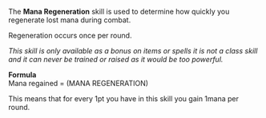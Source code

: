 ---
---
The **Mana Regeneration** skill is used to determine how quickly you regenerate lost mana during combat.

Regeneration occurs once per round.

_This skill is only available as a bonus on items or spells it is not a class skill and it can never be trained or raised as it would be too powerful._  
  
**Formula**  
Mana regained = (MANA REGENERATION)  
  
This means that for every 1pt you have in this skill you gain 1mana per round.